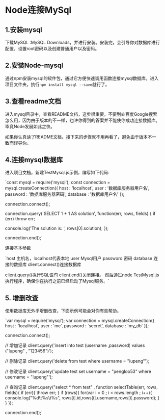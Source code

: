 # Node连接MySql

## 1.安装mysql
    
下载MySQL :MySQL Downloads，并进行安装。安装完，会引导你对数据库进行配置，设置root密码以及创建普通用户以及密码。
    
## 2.安装Node-mysql
   
通过npm安装mysql的软件包，通过它方便快速调用函数连接mysql数据库。进入项目文件夹，执行`npm install mysql --save`就行了。

## 3.查看readme文档
     
进入mysql目录中，查看README文档，这步很重要，不要到处百度Google搜索怎么用，因为由于版本的不一样，也许你得到的答案并不能使你成功连接数据库。毕竟Node发展如此之快。
     
如果你认真读了README文档，接下来的步骤就不用再看了，避免由于版本不一致而误导你。

## 4.连接mysql数据库
     
进入项目文档，新建TestMysql.js示例，编写如下代码:

`const mysql   = require('mysql');
 const connection = mysql.createConnection({
  host   : 'localhost',
  user   : '数据库服务器用户名',
  password : '数据库服务器密码',
  database : '数据库用户名'
 });
  
 connection.connect();
  
 connection.query('SELECT 1 + 1 AS solution', function(err, rows, fields) {
  if (err) throw err;
  
  console.log('The solution is: ', rows[0].solution);
 });
  
 connection.end();`
 
 连接基本参数
 
 `host 主机名，localhost代表本地
   user Mysql用户
   password 密码
   database 连接的数据库
   client.connect()连接数据库
   
   client.query()执行SQL语句
   client.end()关闭连接。
   然后通过node TestMysql.js执行程序，确保你在执行之前已经启动了Mysql服务。`
   
## 5. 增删改查
   
使用数据库无外乎增删改查，下面示例可能会对你有些帮助。 

`var mysql   = require('mysql');
 var connection = mysql.createConnection({
  host   : 'localhost',
  user   : 'me',
  password : 'secret',
  database : 'my_db'
 });
  
 connection.connect();
  
 // 增加记录
 client.query('insert into test (username ,password) values ("lupeng" , "123456")');
  
 // 删除记录
 client.query('delete from test where username = "lupeng"');
  
 // 修改记录
 client.query('update test set username = "pengloo53" where username = "lupeng"');
  
 // 查询记录
 client.query("select * from test" , function selectTable(err, rows, fields){
  if (err){
   throw err;
  }
  if (rows){
   for(var i = 0 ; i < rows.length ; i++){
    console.log("%d\t%s\t%s", rows[i].id,rows[i].username,rows[i].password);
   }
  }
 });
  
 connection.end();`  
 